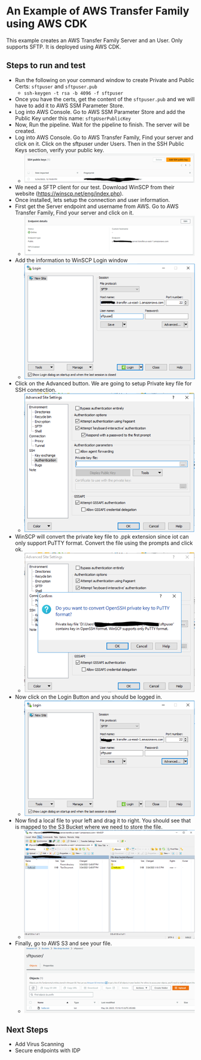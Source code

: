 # An Example of AWS Transfer Family using AWS CDK

This example creates an AWS Transfer Family Server and an User.  Only supports SFTP.  It is deployed using AWS CDK.

## Steps to run and test
* Run the following on your command window to create Private and Public Certs: `sftpuser` and `sftpuser.pub`
  * `ssh-keygen -t rsa -b 4096 -f sftpuser`
* Once you have the certs, get the content of the `sftpuser.pub` and we will have to add it to AWS SSM Parameter Store.
* Log into AWS Console.  Go to AWS SSM Parameter Store and add the Public Key under this name: `sftpUserPublicKey`
* Now, Run the pipeline. Wait for the pipeline to finish.  The server will be created.
* Log into AWS Console. Go to AWS Transfer Family, Find your server and click on it. Click on the sftpuser under Users. Then in the SSH Public Keys section, verify your public key.
  * ![image](sftp-user-public-key.PNG "Verify SSH Public Key")  
* We need a SFTP client for our test.  Download WinSCP from their website (https://winscp.net/eng/index.php).
* Once installed, lets setup the connection and user information.
* First get the Server endpoint and username from AWS.  Go to AWS Transfer Family, Find your server and click on it.
  * ![image](sftp-server-endpoint.PNG "WinSCP Login")
* Add the information to WinSCP Login window
  * ![image](sftp-winscp-login.PNG "WinSCP Login")
* Click on the Advanced button.  We are going to setup Private key file for SSH connection.
  * ![image](sftp-winscp-private-key.PNG "Add private Key")
* WinSCP will convert the private key file to .ppk extension since iot can only support PuTTY format.  Convert the file using the prompts and click ok.
  * ![image](sftp-winscp-ppk.PNG "WinSCP convert private key file to .ppk")
* Now click on the Login Button and you should be logged in.
  * ![image](sftp-winscp-login-complete.PNG "WinSCP Logs on to AWS Transfer Server")
* Now find a local file to your left and drag it to right.  You should see that is mapped to the S3 Bucket where we need to store the file.
  * ![image](sftp-winscp-send-file.PNG "WinSCP Sends a file to AWS Transfer Server managed S3 bucket")
* Finally, go to AWS S3 and see your file.
  * ![image](sftp-s3-file.PNG "File in S3 bucket")

## Next Steps
* Add Virus Scanning
* Secure endpoints with IDP